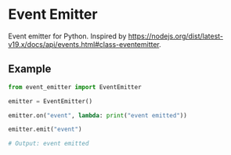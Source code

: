 # Event Emitter

Event emitter for Python. Inspired by https://nodejs.org/dist/latest-v19.x/docs/api/events.html#class-eventemitter.

## Example

```python
from event_emitter import EventEmitter

emitter = EventEmitter()

emitter.on("event", lambda: print("event emitted"))

emitter.emit("event")

# Output: event emitted
```
